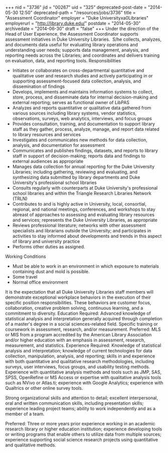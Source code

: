 +++
nid = "3736"
jid = "00267"
uid = "325"
deprecated-post-date = "2014-05-30 12:50"
deprecated-path = "/resources/jobs/3736"
title = "Assessment Coordinator"
employer = "Duke Universityxa0Libraries"
employerurl = "http://library.duke.edu/"
postdate = "2014-05-30"
archivedate = "2014-06-30"
draft = "false"
+++
Under the direction of the Head of User Experience, the Assessment
Coordinator supports assessment initiatives in Duke University
Libraries.  S/he collects, analyzes, and documents data useful for
evaluating library operations and understanding user needs; supports
data management, analysis, and reporting needs across the Libraries; and
coordinates and delivers training on evaluation, data, and reporting
tools.
Responsibilities

-   Initiates or collaborates on cross-departmental quantitative and
    qualitative user and research studies and actively participating in
    or supporting assessment-focused data collection, analysis, and
    dissemination of findings
-   Develops, implements and maintains information systems to collect,
    store, process, and disseminate data for internal decision-making
    and external reporting; serves as functional owner of LibPAS
-   Analyzes and reports quantitative or qualitative data gathered from
    various sources including library systems, vendor statistics,
    observations, surveys, web analytics, interviews, and focus groups
-   Provides consultation, training, and documentation to support
    library staff as they gather, process, analyze, manage, and report
    data related to library resources and services
-   Investigates and communicates new methods for data collection,
    analysis, and documentation for assessment
-   Communicates and publishes findings, datasets, and reports to
    library staff in support of decision-making; reports data and
    findings to external audiences as appropriate
-   Manages data collection for annual reporting for the Duke University
    Libraries; including gathering, reviewing and evaluating, and
    synthesizing data submitted by library departments and Duke
    University's professional school libraries
-   Consults regularly with counterparts at Duke University's
    professional school libraries and within the Triangle Research
    Libraries Network (TRLN)
-   Contributes to and is highly active in University, local,
    consortial, regional, and national meetings, conferences, and
    workshops to stay abreast of approaches to assessing and evaluating
    library resources and services; represents the Duke University
    Libraries, as appropriate
-   Reviews professional literature; networks with other assessment
    specialists and librarians outside the University; and participates
    in activities to stay informed about developments and trends in this
    aspect of library and university practice
-   Performs other duties as assigned.

Working Conditions

-   Must be able to work in an environment in which exposure to
    materials containing dust and mold is possible.
-   Some travel
-   Normal office environment
  
It is the expectation that all Duke University Libraries staff members
will demonstrate exceptional workplace behaviors in the execution of
their specific position responsibilities. These behaviors are customer
focus, collaboration, creative problem solving, continuous learning, and
a commitment to diversity.
Education
Required: Advanced knowledge of statistical analysis and interpretation
generally acquired through completion of a master's degree in a social
sciences-related field. Specific training or coursework in assessment,
research, and/or measurement.
Preferred: MLS or MIS from a program accredited by the American Library
Association and/or higher education with an emphasis in assessment,
research, measurement, and statistics.
Experience
Required: Knowledge of statistical analysis and interpretation;
knowledge of current technologies for data collection, manipulation,
analysis, and reporting; skills in and experience with both quantitative
and qualitative research methodologies, including surveys, user
interviews, focus groups, and usability testing methods.
Experience with quantitative analysis methods and tools such as JMP,
SAS, SPSS, OpenRefine or MS Access or expertise with qualitative
analysis tools such as NVivo or Atlas.ti; experience with Google
Analytics; experience with Qualtrics or other online survey tools.

Strong organizational skills and attention to detail; excellent
interpersonal, oral and written communication skills, including
presentation skills; experience leading project teams; ability to work
independently and as a member of a team.  

Preferred: Three or more years prior experience working in an academic
research library or higher education institution; experience developing
tools or writing programs that enable others to utilize data from
multiple sources; experience supporting social science research projects
using quantitative and qualitative methods.


